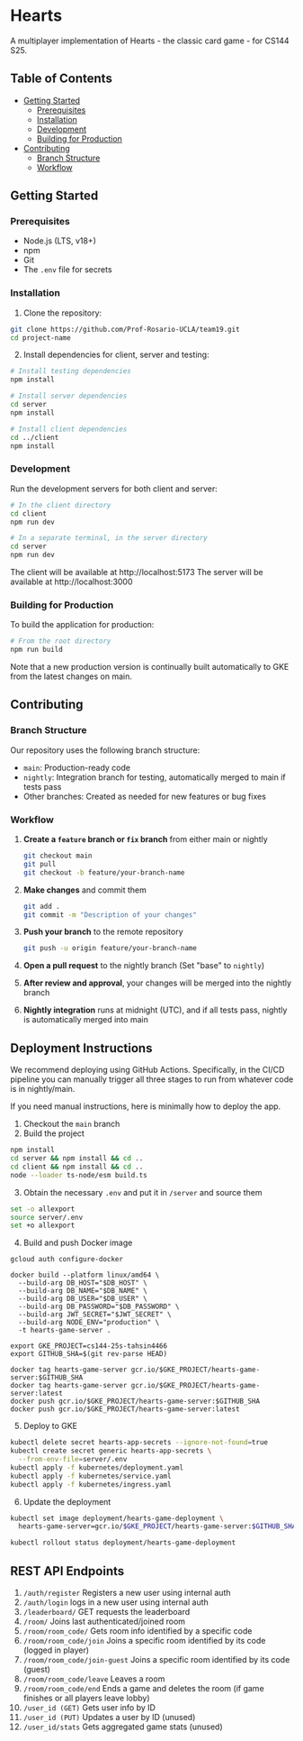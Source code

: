 # Hearts

A multiplayer implementation of Hearts - the classic card game - for CS144 S25.

## Table of Contents

- [Getting Started](#getting-started)
    - [Prerequisites](#prerequisites)
    - [Installation](#installation)
    - [Development](#development)
    - [Building for Production](#building-for-production)
- [Contributing](#contributing)
    - [Branch Structure](#branch-structure)
    - [Workflow](#workflow)

## Getting Started

### Prerequisites

- Node.js (LTS, v18+)
- npm
- Git
- The `.env` file for secrets

### Installation

1. Clone the repository:

```bash
git clone https://github.com/Prof-Rosario-UCLA/team19.git
cd project-name
```

2. Install dependencies for client, server and testing:

```bash
# Install testing dependencies
npm install

# Install server dependencies
cd server
npm install

# Install client dependencies
cd ../client
npm install
```

### Development

Run the development servers for both client and server:

```bash
# In the client directory
cd client
npm run dev

# In a separate terminal, in the server directory
cd server
npm run dev
```

The client will be available at http://localhost:5173
The server will be available at http://localhost:3000

### Building for Production

To build the application for production:

```bash
# From the root directory
npm run build
```

Note that a new production version is continually built automatically to GKE from the latest changes on main.

## Contributing

### Branch Structure

Our repository uses the following branch structure:

- `main`: Production-ready code
- `nightly`: Integration branch for testing, automatically merged to main if tests pass
- Other branches: Created as needed for new features or bug fixes

### Workflow

1. **Create a `feature` branch or `fix` branch** from either main or nightly
   ```bash
   git checkout main
   git pull
   git checkout -b feature/your-branch-name
   ```

2. **Make changes** and commit them
   ```bash
   git add .
   git commit -m "Description of your changes"
   ```

3. **Push your branch** to the remote repository
   ```bash
   git push -u origin feature/your-branch-name
   ```

4. **Open a pull request** to the nightly branch (Set "base" to `nightly`)

5. **After review and approval**, your changes will be merged into the nightly branch

6. **Nightly integration** runs at midnight (UTC), and if all tests pass, nightly is automatically merged into main

## Deployment Instructions
We recommend deploying using GitHub Actions. Specifically, in the CI/CD pipeline you can manually trigger all three
stages to run from whatever code is in nightly/main. 

If you need manual instructions, here is minimally how to deploy the app.

1. Checkout the `main` branch
2. Build the project
```bash
npm install
cd server && npm install && cd ..
cd client && npm install && cd ..
node --loader ts-node/esm build.ts
```
3. Obtain the necessary `.env` and put it in `/server` and source them
```bash
set -o allexport
source server/.env
set +o allexport
```
4. Build and push Docker image
```angular2html 
gcloud auth configure-docker

docker build --platform linux/amd64 \
  --build-arg DB_HOST="$DB_HOST" \
  --build-arg DB_NAME="$DB_NAME" \
  --build-arg DB_USER="$DB_USER" \
  --build-arg DB_PASSWORD="$DB_PASSWORD" \
  --build-arg JWT_SECRET="$JWT_SECRET" \
  --build-arg NODE_ENV="production" \
  -t hearts-game-server .

export GKE_PROJECT=cs144-25s-tahsin4466
export GITHUB_SHA=$(git rev-parse HEAD)

docker tag hearts-game-server gcr.io/$GKE_PROJECT/hearts-game-server:$GITHUB_SHA
docker tag hearts-game-server gcr.io/$GKE_PROJECT/hearts-game-server:latest
docker push gcr.io/$GKE_PROJECT/hearts-game-server:$GITHUB_SHA
docker push gcr.io/$GKE_PROJECT/hearts-game-server:latest
```

5. Deploy to GKE
```bash
kubectl delete secret hearts-app-secrets --ignore-not-found=true
kubectl create secret generic hearts-app-secrets \
  --from-env-file=server/.env
kubectl apply -f kubernetes/deployment.yaml
kubectl apply -f kubernetes/service.yaml
kubectl apply -f kubernetes/ingress.yaml
```

6. Update the deployment
```bash
kubectl set image deployment/hearts-game-deployment \
  hearts-game-server=gcr.io/$GKE_PROJECT/hearts-game-server:$GITHUB_SHA

kubectl rollout status deployment/hearts-game-deployment
```


## REST API Endpoints
1. `/auth/register` Registers a new user using internal auth
2. `/auth/login` logs in a new user using internal auth
3. `/leaderboard/` GET requests the leaderboard
4. `/room/` Joins last authenticated/joined room
5. `/room/room_code/` Gets room info identified by a specific code
6. `/room/room_code/join` Joins a specific room identified by its code (logged in player)
7. `/room/room_code/join-guest` Joins a specific room identified by its code (guest)
8. `/room/room_code/leave` Leaves a room 
9. `/room/room_code/end` Ends a game and deletes the room (if game finishes or all players leave lobby)
10. `/user_id (GET)` Gets user info by ID
11. `/user_id (PUT)` Updates a user by ID (unused)
12. `/user_id/stats` Gets aggregated game stats (unused)
